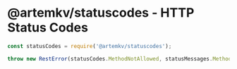 @artemkv/statuscodes - HTTP Status Codes
=======

```js
const statusCodes = require('@artemkv/statuscodes');

throw new RestError(statusCodes.MethodNotAllowed, statusMessages.MethodNotAllowed);
```